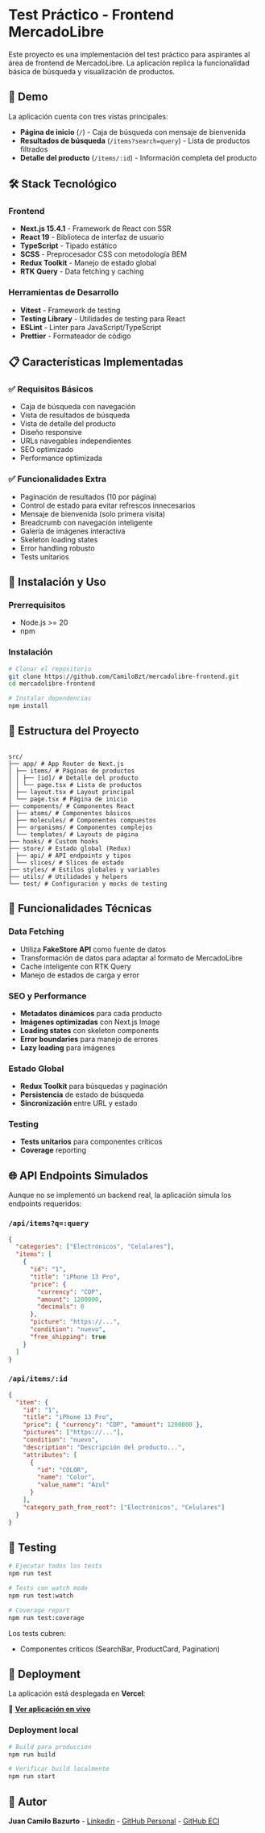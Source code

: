 # Test Práctico - Frontend MercadoLibre

Este proyecto es una implementación del test práctico para aspirantes al área de frontend de MercadoLibre. La aplicación replica la funcionalidad básica de búsqueda y visualización de productos.

## 🚀 Demo

La aplicación cuenta con tres vistas principales:

- **Página de inicio** (`/`) - Caja de búsqueda con mensaje de bienvenida
- **Resultados de búsqueda** (`/items?search=query`) - Lista de productos filtrados
- **Detalle del producto** (`/items/:id`) - Información completa del producto

## 🛠️ Stack Tecnológico

### Frontend

- **Next.js 15.4.1** - Framework de React con SSR
- **React 19** - Biblioteca de interfaz de usuario
- **TypeScript** - Tipado estático
- **SCSS** - Preprocesador CSS con metodología BEM
- **Redux Toolkit** - Manejo de estado global
- **RTK Query** - Data fetching y caching

### Herramientas de Desarrollo

- **Vitest** - Framework de testing
- **Testing Library** - Utilidades de testing para React
- **ESLint** - Linter para JavaScript/TypeScript
- **Prettier** - Formateador de código

## 📋 Características Implementadas

### ✅ Requisitos Básicos

- Caja de búsqueda con navegación
- Vista de resultados de búsqueda
- Vista de detalle del producto
- Diseño responsive
- URLs navegables independientes
- SEO optimizado
- Performance optimizada

### ✅ Funcionalidades Extra

- Paginación de resultados (10 por página)
- Control de estado para evitar refrescos innecesarios
- Mensaje de bienvenida (solo primera visita)
- Breadcrumb con navegación inteligente
- Galería de imágenes interactiva
- Skeleton loading states
- Error handling robusto
- Tests unitarios

## 🚀 Instalación y Uso

### Prerrequisitos

- Node.js >= 20
- npm

### Instalación

```bash
# Clonar el repositorio
git clone https://github.com/CamiloBzt/mercadolibre-frontend.git
cd mercadolibre-frontend

# Instalar dependencias
npm install
```

## 📁 Estructura del Proyecto

```

src/
├── app/ # App Router de Next.js
│ ├── items/ # Páginas de productos
│ │ ├── [id]/ # Detalle del producto
│ │ └── page.tsx # Lista de productos
│ ├── layout.tsx # Layout principal
│ └── page.tsx # Página de inicio
├── components/ # Componentes React
│ ├── atoms/ # Componentes básicos
│ ├── molecules/ # Componentes compuestos
│ ├── organisms/ # Componentes complejos
│ └── templates/ # Layouts de página
├── hooks/ # Custom hooks
├── store/ # Estado global (Redux)
│ ├── api/ # API endpoints y tipos
│ └── slices/ # Slices de estado
├── styles/ # Estilos globales y variables
├── utils/ # Utilidades y helpers
└── test/ # Configuración y mocks de testing

```

## 🔧 Funcionalidades Técnicas

### Data Fetching

- Utiliza **FakeStore API** como fuente de datos
- Transformación de datos para adaptar al formato de MercadoLibre
- Cache inteligente con RTK Query
- Manejo de estados de carga y error

### SEO y Performance

- **Metadatos dinámicos** para cada producto
- **Imágenes optimizadas** con Next.js Image
- **Loading states** con skeleton components
- **Error boundaries** para manejo de errores
- **Lazy loading** para imágenes

### Estado Global

- **Redux Toolkit** para búsquedas y paginación
- **Persistencia** de estado de búsqueda
- **Sincronización** entre URL y estado

### Testing

- **Tests unitarios** para componentes críticos
- **Coverage** reporting

## 🌐 API Endpoints Simulados

Aunque no se implementó un backend real, la aplicación simula los endpoints requeridos:

### `/api/items?q=:query`

```json
{
  "categories": ["Electrónicos", "Celulares"],
  "items": [
    {
      "id": "1",
      "title": "iPhone 13 Pro",
      "price": {
        "currency": "COP",
        "amount": 1200000,
        "decimals": 0
      },
      "picture": "https://...",
      "condition": "nuevo",
      "free_shipping": true
    }
  ]
}
```

### `/api/items/:id`

```json
{
  "item": {
    "id": "1",
    "title": "iPhone 13 Pro",
    "price": { "currency": "COP", "amount": 1200000 },
    "pictures": ["https://..."],
    "condition": "nuevo",
    "description": "Descripción del producto...",
    "attributes": [
      {
        "id": "COLOR",
        "name": "Color",
        "value_name": "Azul"
      }
    ],
    "category_path_from_root": ["Electrónicos", "Celulares"]
  }
}
```

## 🧪 Testing

```bash
# Ejecutar todos los tests
npm run test

# Tests con watch mode
npm run test:watch

# Coverage report
npm run test:coverage
```

Los tests cubren:

- Componentes críticos (SearchBar, ProductCard, Pagination)

## 🚀 Deployment

La aplicación está desplegada en **Vercel**:

🔗 **[Ver aplicación en vivo](https://mercadolibre-frontend-zeta.vercel.app/)**

### Deployment local

```bash
# Build para producción
npm run build

# Verificar build localmente
npm run start
```

## 👥 Autor

**Juan Camilo Bazurto** - [Linkedin](https://www.linkedin.com/in/juan-camilo-b-b65379105/) - [GitHub Personal](https://github.com/CamiloBzt) - [GitHub ECI](https://github.com/juan-bazurto-eci)
